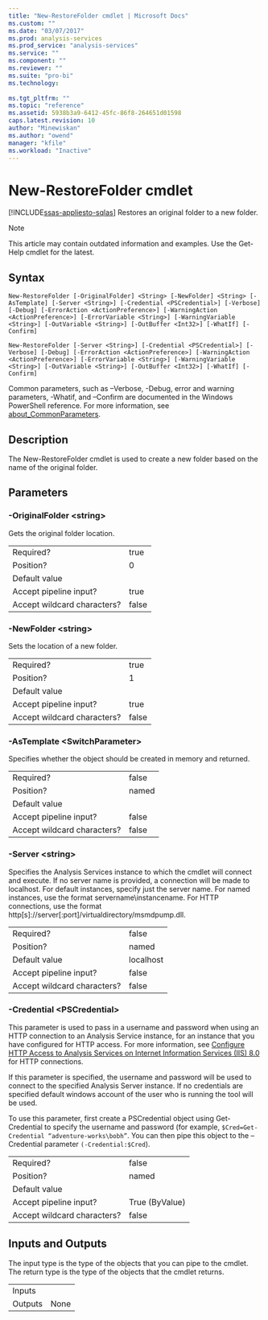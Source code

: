 ```yaml
---
title: "New-RestoreFolder cmdlet | Microsoft Docs"
ms.custom: ""
ms.date: "03/07/2017"
ms.prod: analysis-services
ms.prod_service: "analysis-services"
ms.service: ""
ms.component: ""
ms.reviewer: ""
ms.suite: "pro-bi"
ms.technology: 
  
ms.tgt_pltfrm: ""
ms.topic: "reference"
ms.assetid: 5938b3a9-6412-45fc-86f8-264651d01598
caps.latest.revision: 10
author: "Minewiskan"
ms.author: "owend"
manager: "kfile"
ms.workload: "Inactive"
---
```

# New-RestoreFolder cmdlet
[!INCLUDE[ssas-appliesto-sqlas](../../includes/ssas-appliesto-sqlas.md)]
  Restores an original folder to a new folder.  

>[!NOTE] 
>This article may contain outdated information and examples. Use the Get-Help cmdlet for the latest.
  
## Syntax  
 `New-RestoreFolder [-OriginalFolder] <String> [-NewFolder] <String> [-AsTemplate] [-Server <String>] [-Credential <PSCredential>] [-Verbose] [-Debug] [-ErrorAction <ActionPreference>] [-WarningAction <ActionPreference>] [-ErrorVariable <String>] [-WarningVariable <String>] [-OutVariable <String>] [-OutBuffer <Int32>] [-WhatIf] [-Confirm]`  
  
 `New-RestoreFolder [-Server <String>] [-Credential <PSCredential>] [-Verbose] [-Debug] [-ErrorAction <ActionPreference>] [-WarningAction <ActionPreference>] [-ErrorVariable <String>] [-WarningVariable <String>] [-OutVariable <String>] [-OutBuffer <Int32>] [-WhatIf] [-Confirm]`  
  
 Common parameters, such as –Verbose, -Debug, error and warning parameters, -Whatif, and –Confirm are documented in the Windows PowerShell reference. For more information, see [about_CommonParameters](http://technet.microsoft.com/library/dd315352.aspx).  
  
## Description  
 The New-RestoreFolder cmdlet is used to create a new folder based on the name of the original folder.  
  
## Parameters  
  
### -OriginalFolder \<string>  
 Gets the original folder location.  
  
|||  
|-|-|  
|Required?|true|  
|Position?|0|  
|Default value||  
|Accept pipeline input?|true|  
|Accept wildcard characters?|false|  
  
### -NewFolder \<string>  
 Sets the location of a new folder.  
  
|||  
|-|-|  
|Required?|true|  
|Position?|1|  
|Default value||  
|Accept pipeline input?|true|  
|Accept wildcard characters?|false|  
  
### -AsTemplate \<SwitchParameter>  
 Specifies whether the object should be created in memory and returned.  
  
|||  
|-|-|  
|Required?|false|  
|Position?|named|  
|Default value||  
|Accept pipeline input?|false|  
|Accept wildcard characters?|false|  
  
### -Server \<string>  
 Specifies the Analysis Services instance to which the cmdlet will connect and execute. If no server name is provided, a connection will be made to localhost. For default instances, specify just the server name. For named instances, use the format servername\instancename. For HTTP connections, use the format http[s]://server[:port]/virtualdirectory/msmdpump.dll.  
  
|||  
|-|-|  
|Required?|false|  
|Position?|named|  
|Default value|localhost|  
|Accept pipeline input?|false|  
|Accept wildcard characters?|false|  
  
### -Credential \<PSCredential>  
 This parameter is used to pass in a username and password when using an HTTP connection to an Analysis Service instance, for an instance that you have configured for HTTP access. For more information, see [Configure HTTP Access to Analysis Services on Internet Information Services &#40;IIS&#41; 8.0](../../analysis-services/instances/configure-http-access-to-analysis-services-on-iis-8-0.md) for HTTP connections.  
  
 If this parameter is specified, the username and password will be used to connect to the specified Analysis Server instance. If no credentials are specified default windows account of the user who is running the tool will be used.  
  
 To use this parameter, first create a PSCredential object using Get-Credential to specify the username and password (for example, `$Cred=Get-Credential “adventure-works\bobh”`. You can then pipe this object to the –Credential parameter `(-Credential:$Cred`).  
  
|||  
|-|-|  
|Required?|false|  
|Position?|named|  
|Default value||  
|Accept pipeline input?|True (ByValue)|  
|Accept wildcard characters?|false|  
  
## Inputs and Outputs  
 The input type is the type of the objects that you can pipe to the cmdlet. The return type is the type of the objects that the cmdlet returns.  
  
|||  
|-|-|  
|Inputs||  
|Outputs|None|  
  
